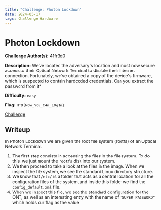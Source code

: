 ```yaml
---
title: "Challenge: Photon Lockdown"
date: 2024-05-17
tags: Challenge Hardware
---
```


# Photon Lockdown
**Challenge Author(s):** 41fr3d0

**Description:** We've located the adversary's location and must now secure access to their Optical Network Terminal to disable their internet connection. Fortunately, we've obtained a copy of the device's firmware, which is suspected to contain hardcoded credentials. Can you extract the password from it?

**Difficulty:** `easy`

**Flag:** `HTB{N0w_Y0u_C4n_L0g1n}`

[Challenge](https://github.com/Iarrova/FaRySYMD/raw/my-pages/_challenges/Photon%20Lockdown.zip)

## Writeup
In Photon Lockdown we are given the root file system (rootfs) of an Optical Network Terminal.

1. The first step consists in accessing the files in the file system. To do this, we just mount the `rootfs` disk into our system.
2. We then proceed to take a look at the files in the image. When we inspect the file system, we see the standard Linux directory structure.
3. We know that `/etc/` is a folder that acts as a central location for all the configuration files of the system, and inside this folder we find the `config_default.xml` file.
4. When we inspect this file, we see the standard configuration for the ONT, as well as an interesting entry with the name of `"SUPER PASSWORD"` which holds our flag as the value

